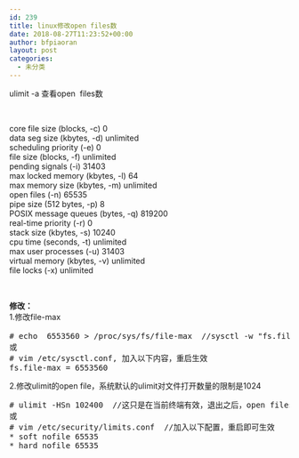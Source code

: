 ```yaml
---
id: 239
title: linux修改open files数
date: 2018-08-27T11:23:52+00:00
author: bfpiaoran
layout: post
categories:
  - 未分类
---
```

ulimit -a 查看open  files数

&nbsp;

core file size (blocks, -c) 0  
data seg size (kbytes, -d) unlimited  
scheduling priority (-e) 0  
file size (blocks, -f) unlimited  
pending signals (-i) 31403  
max locked memory (kbytes, -l) 64  
max memory size (kbytes, -m) unlimited  
open files (-n) 65535  
pipe size (512 bytes, -p) 8  
POSIX message queues (bytes, -q) 819200  
real-time priority (-r) 0  
stack size (kbytes, -s) 10240  
cpu time (seconds, -t) unlimited  
max user processes (-u) 31403  
virtual memory (kbytes, -v) unlimited  
file locks (-x) unlimited

&nbsp;

**修改：**  
1.修改file-max

<pre class="wp-code-highlight prettyprint prettyprinted"><span class="com"># echo  6553560 &gt; /proc/sys/fs/file-max  //sysctl -w "fs.file-max=34166"，前面2种重启机器后会恢复为默认值<span class="pln">
<span class="pun">或
# vim /etc/sysctl.conf, 加入以下内容，重启生效
fs.file-max = <span class="lit">6553560</span></span></span></span></pre>

2.修改ulimit的open file，系统默认的ulimit对文件打开数量的限制是1024

<pre class="wp-code-highlight prettyprint prettyprinted"><span class="com"># ulimit -HSn 102400  //这只是在当前终端有效，退出之后，open files又变为默认值。当然也可以写到/etc/profile中，因为每次登录终端时，都会自动执行/etc/profile<span class="pln">
<span class="pun">或
# vim /etc/security/limits.conf  //加入以下配置，重启即可生效
* soft nofile <span class="lit">65535 
* hard nofile 65535</span></span></span></span></pre>